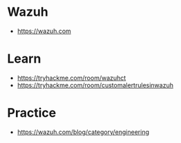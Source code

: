 # Wazuh
- https://wazuh.com

# Learn
- https://tryhackme.com/room/wazuhct
- https://tryhackme.com/room/customalertrulesinwazuh

# Practice
- https://wazuh.com/blog/category/engineering
